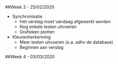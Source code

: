 ##Week 3 - 25/02/2020
 - Synchronisatie
   - Het verslag moet vandaag afgewerkt worden
   - Nog enkele testen uitvoeren
   - Grafieken plotten
 - Kleurenherkenning
   - Meer testen uitvoeren (o.a. adhv de database)
   - Beginnen aan verslag
   
##Week 4 - 03/03/2020
